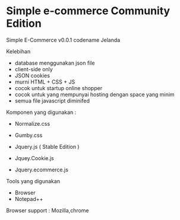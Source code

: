 Simple e-commerce Community Edition
=========

Simple E-Commerce v0.0.1 codename Jelanda

Kelebihan
- database menggunakan json file
- client-side only
- JSON cookies
- murni HTML + CSS + JS
- cocok untuk startup online shopper
- cocok untuk yang mempunyai hosting dengan space yang minim
- semua file javascript diminifed

Komponen yang digunakan :

- Normalize.css
- Gumby.css

- Jquery.js ( Stable Edition )
- Jquey.Cookie.js
- Jquery.ecommerce.js


Tools yang digunakan
- Browser
- Notepad++

Browser support : Mozilla,chrome
